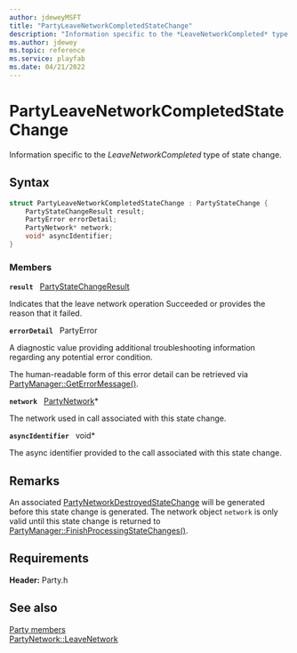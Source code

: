 ```yaml
---
author: jdeweyMSFT
title: "PartyLeaveNetworkCompletedStateChange"
description: "Information specific to the *LeaveNetworkCompleted* type of state change."
ms.author: jdewey
ms.topic: reference
ms.service: playfab
ms.date: 04/21/2022
---
```


# PartyLeaveNetworkCompletedStateChange  

Information specific to the *LeaveNetworkCompleted* type of state change.  

## Syntax  
  
```cpp
struct PartyLeaveNetworkCompletedStateChange : PartyStateChange {  
    PartyStateChangeResult result;  
    PartyError errorDetail;  
    PartyNetwork* network;  
    void* asyncIdentifier;  
}  
```
  
### Members  
  
**`result`** &nbsp; [PartyStateChangeResult](../enums/partystatechangeresult.md)  
  
Indicates that the leave network operation Succeeded or provides the reason that it failed.
  
**`errorDetail`** &nbsp; PartyError  
  
A diagnostic value providing additional troubleshooting information regarding any potential error condition.
  
The human-readable form of this error detail can be retrieved via [PartyManager::GetErrorMessage()](../classes/PartyManager/methods/partymanager_geterrormessage.md).
  
**`network`** &nbsp; [PartyNetwork](../classes/PartyNetwork/partynetwork.md)*  
  
The network used in call associated with this state change.
  
**`asyncIdentifier`** &nbsp; void*  
  
The async identifier provided to the call associated with this state change.
  
## Remarks  
  
An associated [PartyNetworkDestroyedStateChange](partynetworkdestroyedstatechange.md) will be generated before this state change is generated. The network object ```network``` is only valid until this state change is returned to [PartyManager::FinishProcessingStateChanges()](../classes/PartyManager/methods/partymanager_finishprocessingstatechanges.md).
  
## Requirements  
  
**Header:** Party.h
  
## See also  
[Party members](../party_members.md)  
[PartyNetwork::LeaveNetwork](../classes/PartyNetwork/methods/partynetwork_leavenetwork.md)
  
  

